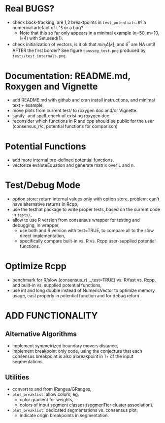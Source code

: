 # Real BUGS?

* check back-tracking, are 1,2 breaktpoints in `test_potentials.R`?
a numerical artefact of `L^5` or a bug? 
    - Note that this so far only appears in a minimal example 
    (n=50, m=10, l=4) with Set.seed(1).
* check initialization of vectors, is it ok that $min_j \Delta[k]$,
and $\delta^*$ are NA until AFTER the first border? See figure
`consseg_test.png` produced by `tests/test_internals.png`.

# Documentation: README.md, Roxygen and Vignette

* add README.md with github and cran install instructions,
and minimal text + example,
* move plots from current test/ to roxygen doc and/or Vignette.
* sanity- and spell-check of existing roxygen doc.
* reconsider which functions in R and cpp should be public
for the user (consensus_r/c, potential functions for comparison)

# Potential Functions

* add more internal pre-defined potential functions,
* vectorize evaluteEquation and generate matrix over L and n.

# Test/Debug Mode

* option store: return internal values only with option store,
problem: can't have alternative returns in Rcpp,
* use the testhat package to write proper tests, based on
the current code in `tests/`,
* allow to use R version from consensus wrapper for testing and
debugging, in wrapper, 
     - use both and R version with test=TRUE, to compare all to the 
     slow direct implementation,
     - specifically compare built-in vs. R vs. Rcpp user-supplied
     potential functions.

# Optimize Rcpp

* benchmark for R/slow (consensus_r(...,test=TRUE) vs. R/fast vs. Rcpp,
and built-in vs. supplied potential functions,
* use int and long double instead of NumericVector to optimize
memory usage, cast properly in potential function and for debug return


# ADD FUNCTIONALITY

## Alternative Algorithms

* implement symmetrized boundary movers distance,
* implement breakpoint only code, using the conjecture
that each consensus breakpoint is also a breakpoint in
1+ of the input segmentations,

## Utilities

* convert to and from IRanges/GRanges,
* `plot_breaklist`: allow colors, eg.
    - color gradient for weights,
    - colors of input segment classes (segmenTier cluster association),
* `plot_breaklist`: dedicated segmentations vs. consensus plot,
    - indicate origin breakpoints in segmentation.

